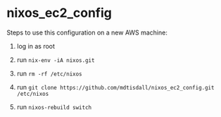 # nixos_ec2_config

Steps to use this configuration on a new AWS machine:

1. log in as root

2. run `nix-env -iA nixos.git`

3. run `rm -rf /etc/nixos`

4. run `git clone https://github.com/mdtisdall/nixos_ec2_config.git /etc/nixos`

5. run `nixos-rebuild switch`
